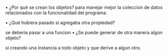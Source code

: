 • ¿Por qué se crean los objetos?
 para manejar mejor la coleccion de datos relacionados con la funcionalidad del programa.

• ¿Qué hubiera pasado si agregaba otra propiedad?

se deberia pasar a una funcion
• ¿Se puede generar de otra manera algún objeto?

si creando una instancia a todo objeto y que derive a algun otro.